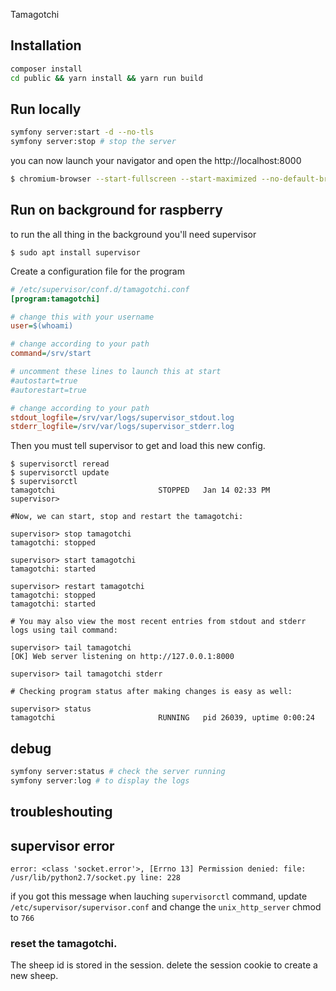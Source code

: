 Tamagotchi

## Installation

```bash
composer install
cd public && yarn install && yarn run build
```

## Run locally

```bash
symfony server:start -d --no-tls
symfony server:stop # stop the server
```

you can now launch your navigator and open the http://localhost:8000

```bash
$ chromium-browser --start-fullscreen --start-maximized --no-default-browser-check --incognito http://localhost:8000 &>/dev/null &
```

## Run on background for raspberry

to run the all thing in the background you'll need supervisor

```shell
$ sudo apt install supervisor
```

Create a configuration file for the program

```ini
# /etc/supervisor/conf.d/tamagotchi.conf
[program:tamagotchi]

# change this with your username
user=$(whoami)

# change according to your path
command=/srv/start

# uncomment these lines to launch this at start
#autostart=true
#autorestart=true

# change according to your path
stdout_logfile=/srv/var/logs/supervisor_stdout.log
stderr_logfile=/srv/var/logs/supervisor_stderr.log
```

Then you must tell supervisor to get and load this new config.

```shell
$ supervisorctl reread
$ supervisorctl update
$ supervisorctl
tamagotchi                       STOPPED   Jan 14 02:33 PM
supervisor>

#Now, we can start, stop and restart the tamagotchi:

supervisor> stop tamagotchi
tamagotchi: stopped

supervisor> start tamagotchi
tamagotchi: started

supervisor> restart tamagotchi
tamagotchi: stopped
tamagotchi: started

# You may also view the most recent entries from stdout and stderr logs using tail command:

supervisor> tail tamagotchi
[OK] Web server listening on http://127.0.0.1:8000

supervisor> tail tamagotchi stderr

# Checking program status after making changes is easy as well:

supervisor> status
tamagotchi                       RUNNING   pid 26039, uptime 0:00:24
```

## debug

```bash
symfony server:status # check the server running
symfony server:log # to display the logs
```

## troubleshouting

## supervisor error

`error: <class 'socket.error'>, [Errno 13] Permission denied: file: /usr/lib/python2.7/socket.py line: 228`

if you got this message when lauching `supervisorctl` command,
update `/etc/supervisor/supervisor.conf` and change the `unix_http_server` chmod to `766`

### reset the tamagotchi.

The sheep id is stored in the session.
delete the session cookie to create a new sheep.

